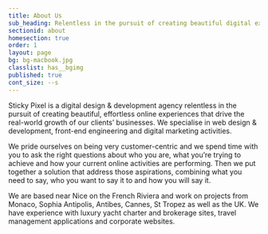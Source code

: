 ```yaml
---
title: About Us
sub_heading: Relentless in the pursuit of creating beautiful digital experiences.
sectionid: about
homesection: true
order: 1
layout: page
bg: bg-macbook.jpg
classlist: has__bgimg
published: true
cont_size: --s
---
```


Sticky Pixel is a digital design &amp; development agency relentless in the pursuit of creating beautiful, effortless online experiences that drive the real-world growth of our clients’ businesses. We specialise in web design &amp; development, front-end engineering and digital marketing activities.

We pride ourselves on being very customer-centric and we spend time with you to ask the right questions about who you are, what you’re trying to achieve and how your current online activities are performing. Then we put together a solution that address those aspirations, combining what you need to say, who you want to say it to and how you will say it.

We are based near Nice on the French Riviera and work on projects from Monaco, Sophia Antipolis, Antibes, Cannes, St Tropez as well as the UK. We have experience with luxury yacht charter and brokerage sites, travel management applications and corporate websites.
